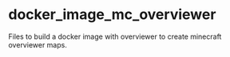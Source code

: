 # docker_image_mc_overviewer
Files to build a docker image with overviewer to create minecraft overviewer maps.
